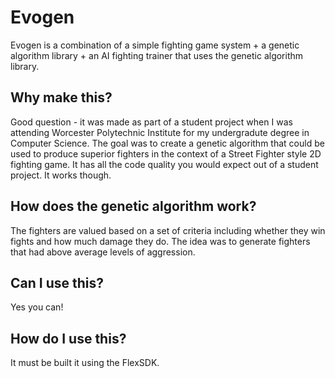 # Evogen

Evogen is a combination of a simple fighting game system + a genetic algorithm library + an AI fighting trainer that uses the genetic algorithm library.

## Why make this?

Good question - it was made as part of a student project when I was attending Worcester Polytechnic Institute for my undergradute degree in Computer Science. The goal was to create a genetic algorithm that could be used to produce superior fighters in the context of a Street Fighter style 2D fighting game. It has all the code quality you would expect out of a student project. It works though.

## How does the genetic algorithm work?

The fighters are valued based on a set of criteria including whether they win fights and how much damage they do. The idea was to generate fighters that had above average levels of aggression.

## Can I use this?

Yes you can!

## How do I use this?

It must be built it using the FlexSDK.
